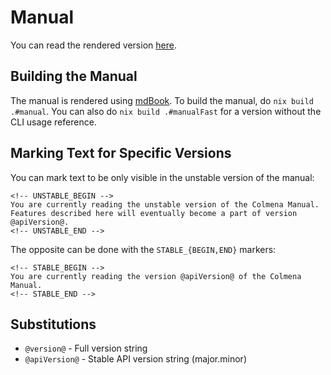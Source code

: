# Manual

You can read the rendered version [here](https://colmena.cli.rs).

## Building the Manual

The manual is rendered using [mdBook](https://github.com/rust-lang/mdBook).
To build the manual, do `nix build .#manual`.
You can also do `nix build .#manualFast` for a version without the CLI usage reference.

## Marking Text for Specific Versions

You can mark text to be only visible in the unstable version of the manual:

```
<!-- UNSTABLE_BEGIN -->
You are currently reading the unstable version of the Colmena Manual.
Features described here will eventually become a part of version @apiVersion@.
<!-- UNSTABLE_END -->
```

The opposite can be done with the `STABLE_{BEGIN,END}` markers:

```
<!-- STABLE_BEGIN -->
You are currently reading the version @apiVersion@ of the Colmena Manual.
<!-- STABLE_END -->
```

## Substitutions

- `@version@` - Full version string
- `@apiVersion@` - Stable API version string (major.minor)
